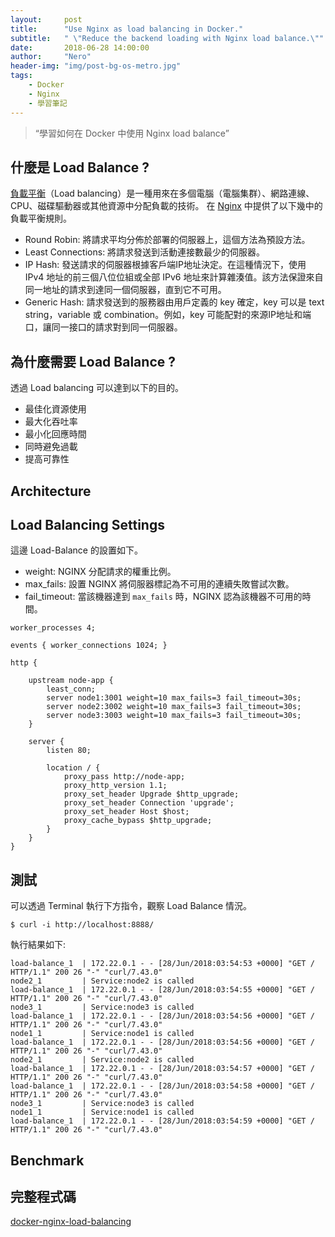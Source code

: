 ```yaml
---
layout:     post
title:      "Use Nginx as load balancing in Docker."
subtitle:   " \"Reduce the backend loading with Nginx load balance.\""
date:       2018-06-28 14:00:00
author:     "Nero"
header-img: "img/post-bg-os-metro.jpg"
tags:
    - Docker
    - Nginx
    - 學習筆記
---
```


> “學習如何在 Docker 中使用 Nginx load balance”

## 什麼是 Load Balance ?
[負載平衡](https://zh.wikipedia.org/wiki/%E8%B4%9F%E8%BD%BD%E5%9D%87%E8%A1%A1)（Load balancing）是一種用來在多個電腦（電腦集群）、網路連線、CPU、磁碟驅動器或其他資源中分配負載的技術。
在 [Nginx](https://docs.nginx.com/nginx/admin-guide/load-balancer/http-load-balancer/) 中提供了以下幾中的負載平衡規則。

- Round Robin: 將請求平均分佈於部署的伺服器上，這個方法為預設方法。
- Least Connections: 將請求發送到活動連接數最少的伺服器。
- IP Hash: 發送請求的伺服器根據客戶端IP地址決定。在這種情況下，使用 IPv4 地址的前三個八位位組或全部 IPv6 地址來計算雜湊值。該方法保證來自同一地址的請求到達同一個伺服器，直到它不可用。
- Generic Hash: 請求發送到的服務器由用戶定義的 key 確定，key 可以是 text string，variable 或 combination。例如，key 可能配對的來源IP地址和端口，讓同一接口的請求對到同一伺服器。

## 為什麼需要 Load Balance ?
透過 Load balancing 可以達到以下的目的。

- 最佳化資源使用
- 最大化吞吐率
- 最小化回應時間
- 同時避免過載
- 提高可靠性

## Architecture

## Load Balancing Settings
這邊 Load-Balance 的設置如下。
- weight: NGINX 分配請求的權重比例。
- max_fails: 設置 NGINX 將伺服器標記為不可用的連續失敗嘗試次數。
- fail_timeout: 當該機器達到 `max_fails` 時，NGINX 認為該機器不可用的時間。

```
worker_processes 4;

events { worker_connections 1024; }

http {

    upstream node-app {
        least_conn;
        server node1:3001 weight=10 max_fails=3 fail_timeout=30s;
        server node2:3002 weight=10 max_fails=3 fail_timeout=30s;
        server node3:3003 weight=10 max_fails=3 fail_timeout=30s;
    }

    server {
        listen 80;

        location / {
            proxy_pass http://node-app;
            proxy_http_version 1.1;
            proxy_set_header Upgrade $http_upgrade;
            proxy_set_header Connection 'upgrade';
            proxy_set_header Host $host;
            proxy_cache_bypass $http_upgrade;
        }
    }
}
```

## 測試
可以透過 Terminal 執行下方指令，觀察 Load Balance 情況。
```
$ curl -i http://localhost:8888/
```

執行結果如下:
```
load-balance_1  | 172.22.0.1 - - [28/Jun/2018:03:54:53 +0000] "GET / HTTP/1.1" 200 26 "-" "curl/7.43.0"
node2_1         | Service:node2 is called
load-balance_1  | 172.22.0.1 - - [28/Jun/2018:03:54:55 +0000] "GET / HTTP/1.1" 200 26 "-" "curl/7.43.0"
node3_1         | Service:node3 is called
load-balance_1  | 172.22.0.1 - - [28/Jun/2018:03:54:56 +0000] "GET / HTTP/1.1" 200 26 "-" "curl/7.43.0"
node1_1         | Service:node1 is called
load-balance_1  | 172.22.0.1 - - [28/Jun/2018:03:54:56 +0000] "GET / HTTP/1.1" 200 26 "-" "curl/7.43.0"
node2_1         | Service:node2 is called
load-balance_1  | 172.22.0.1 - - [28/Jun/2018:03:54:57 +0000] "GET / HTTP/1.1" 200 26 "-" "curl/7.43.0"
load-balance_1  | 172.22.0.1 - - [28/Jun/2018:03:54:58 +0000] "GET / HTTP/1.1" 200 26 "-" "curl/7.43.0"
node3_1         | Service:node3 is called
node1_1         | Service:node1 is called
load-balance_1  | 172.22.0.1 - - [28/Jun/2018:03:54:59 +0000] "GET / HTTP/1.1" 200 26 "-" "curl/7.43.0"
```

## Benchmark
 
## 完整程式碼
[docker-nginx-load-balancing](https://github.com/NeroCube/docker-nginx-load-balancing)
